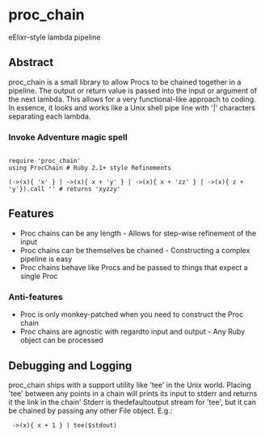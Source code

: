 # proc_chain

eElixr-style lambda pipeline

## Abstract

 proc_chain is a small library to allow Procs to be chained together in a pipeline.
The output or return value is passed into the input or argument of the next lambda.
This allows for a very functional-like approach to coding.
In essence, it looks and works like a Unix shell pipe line
with '|' characters separating each lambda.


### Invoke Adventure magic spell

```

require 'proc_chain'
using ProcChain # Ruby 2.1+ style Refinements

(->(x){ 'x' } | ->(x){ x + 'y' } | ->(x){ x + 'zz' } | ->(x){ z + 'y'}).call '' # returns 'xyzzy'

```

## Features

- Proc chains can be any length - Allows for step-wise refinement of the input
- Proc chains can be themselves be chained - Constructing a complex pipeline is easy
- Proc chains behave like Procs and be passed to things that expect a single Proc

### Anti-features

- Proc is only monkey-patched when you need to construct the Proc chain
- Proc chains are agnostic with regardto input and output - Any Ruby object can be processed

## Debugging and Logging

 proc_chain ships with a support utility like
'tee' in the Unix world. Placing 'tee' between any points in a chain will prints
its input to stderr and returns it the link in the chain'
Stderr is thedefaultoutput stream for 'tee', but it can be chained by passing any
other File object.
E.g.:

```
 ->(x){ x + 1 } | tee($stdout) 
```

